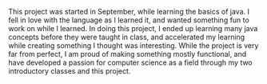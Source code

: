 This project was started in September, while learning the basics of java. I fell in love with the language as I learned it, and wanted something fun to work on while I learned. 
In doing this project, I ended up learning many java concepts before they were taught in class, and accelerated my learning while creating something I thought was interesting. 
While the project is very far from perfect, I am proud of making something mostly functional, and have developed a passion for computer science as a field through my two introductory classes and this project. 
